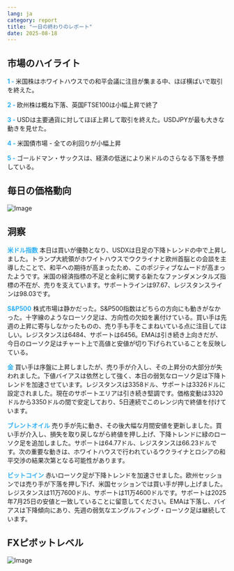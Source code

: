```yaml
---
lang: ja
category: report
title: "一日の終わりのレポート"
date: 2025-08-18
---
```



<h2>市場のハイライト</h2>
<strong style="color: #2caef7;">1 - </strong> 米国株はホワイトハウスでの和平会議に注目が集まる中、ほぼ横ばいで取引を終えた。


<strong style="color: #2caef7;">2 - </strong> 欧州株は概ね下落、英国FTSE100は小幅上昇で終了

<strong style="color: #2caef7;">3 - </strong> USDは主要通貨に対してほぼ上昇して取引を終えた。USDJPYが最も大きな動きを見せた。

<strong style="color: #2caef7;">4 - </strong> 米国債市場 - 全ての利回りが小幅上昇

<strong style="color: #2caef7;">5 - </strong> ゴールドマン・サックスは、経済の低迷により米ドルのさらなる下落を予想している。



<h2>毎日の価格動向</h2>
<img src="https://markleighedu.github.io/img/Aug-2025/18-Aug-2025/price.jpg" alt="Image"/>

<h2>洞察</h2>
<strong style="color: #2caef7;">米ドル指数</strong> 本日は買いが優勢となり、USDXは日足の下降トレンドの中で上昇しました。トランプ大統領がホワイトハウスでウクライナと欧州首脳との会談を主導したことで、和平への期待が高まったため、このポジティブなムードが高まったようです。米国の経済指標の不足と金利に関する新たなファンダメンタルズ指標の不在が、売りを支えています。サポートラインは97.67、レジスタンスラインは98.03です。

<strong style="color: #2caef7;">S&P500</strong> 株式市場は静かだった。S&P500指数はどちらの方向にも動きがなかった。十字線のようなローソク足は、方向性の欠如を裏付けている。買い手は先週の上昇に寄与しなかったものの、売り手も手をこまねいている点に注目してほしい。レジスタンスは6484、サポートは6456。EMAは引き続き上向きだが、今日のローソク足はチャート上で高値と安値が切り下げられていることを反映している。

<strong style="color: #2caef7;">金</strong> 買い手は序盤に上昇しましたが、売り手が介入し、その上昇分の大部分が失われました。下値バイアスは依然として強く、本日の弱気なローソク足は下降トレンドを加速させています。レジスタンスは3358ドル、サポートは3326ドルに設定されました。現在のサポートエリアは引き続き堅調です。価格変動は3320ドルから3350ドルの間で安定しており、5日連続でこのレンジ内で終値を付けています。

<strong style="color: #2caef7;">ブレントオイル</strong> 売り手が先に動き、その後大幅な月間安値を更新しました。買い手が介入し、損失を取り戻しながら終値を押し上げ、下降トレンドに緑のローソク足を追加しました。サポートは64.77ドル、レジスタンスは66.23ドルです。次の重要な動きは、ホワイトハウスで行われているウクライナとロシアの和平交渉の結果次第となる可能性があります。

<strong style="color: #2caef7;">ビットコイン</strong> 赤いローソク足が下降トレンドを加速させました。欧州セッションでは売り手が下落を押し下げ、米国セッションでは買い手が押し上げました。レジスタンスは11万7600ドル、サポートは11万4600ドルです。サポートは2025年7月25日の安値と一致していることに留意してください。EMAは下落し、バイアスは下降傾向にあり、先週の弱気なエングルフィング・ローソク足は継続しています。



<h2>FXピボットレベル</h2>
<img src="https://markleighedu.github.io/img/Aug-2025/18-Aug-2025/pivot.jpg" alt="Image"/>